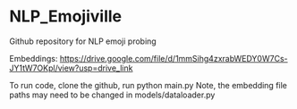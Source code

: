 # NLP_Emojiville

Github repository for NLP emoji probing

Embeddings: https://drive.google.com/file/d/1mmSihg4zxrabWEDY0W7Cs-JY1tW7OKpl/view?usp=drive_link 

To run code, clone the github, run python main.py 
Note, the embedding file paths may need to be changed in models/dataloader.py 



